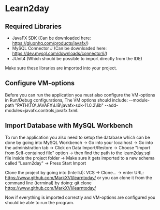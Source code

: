 # Learn2day

## Required Libraries
  - JavaFX SDK (Can be downloaded here: https://gluonhq.com/products/javafx/)
  - MySQL Connector J (Can be downloaded here: https://dev.mysql.com/downloads/connector/j/)
  - JUnit4 (Which should be possible to import directly from the IDE)

Make sure these libraries are imported into your project.
 
 ## Configure VM-options
   Before you can run the application you must also configure the VM-options in Run/Debug configurations,
   The VM options should include: --module-path "PATH\TO\JAVAFX\LIB\javafx-sdk-11.0.2\lib" --add-modules=javafx.controls,javafx.fxml.
   
## Import Database with MySQL Workbench

  To run the application you also need to setup the database which can be done by 
  going into MySQL Workbench -> Go into your localhost ->
  Go into the administration tab -> Click on Data Import/Restore -> 
  Choose "Import from Self-contained file" option -> then find the path to the learn2day.sql file inside the project folder ->
  Make sure it gets imported to a new schema called "Learn2day" -> Press Start Import
  
  
 Clone the project by going into (IntelliJ): VCS -> Clone... -> enter URL: https://www.github.com/MarkXVI/learntoday/
 or you can clone it from the command line (terminal) by doing: git clone https://www.github.com/MarkXVI/learntoday/
 
 Now if everything is imported correctly and VM-options are configured you should be able to run the program.
 
